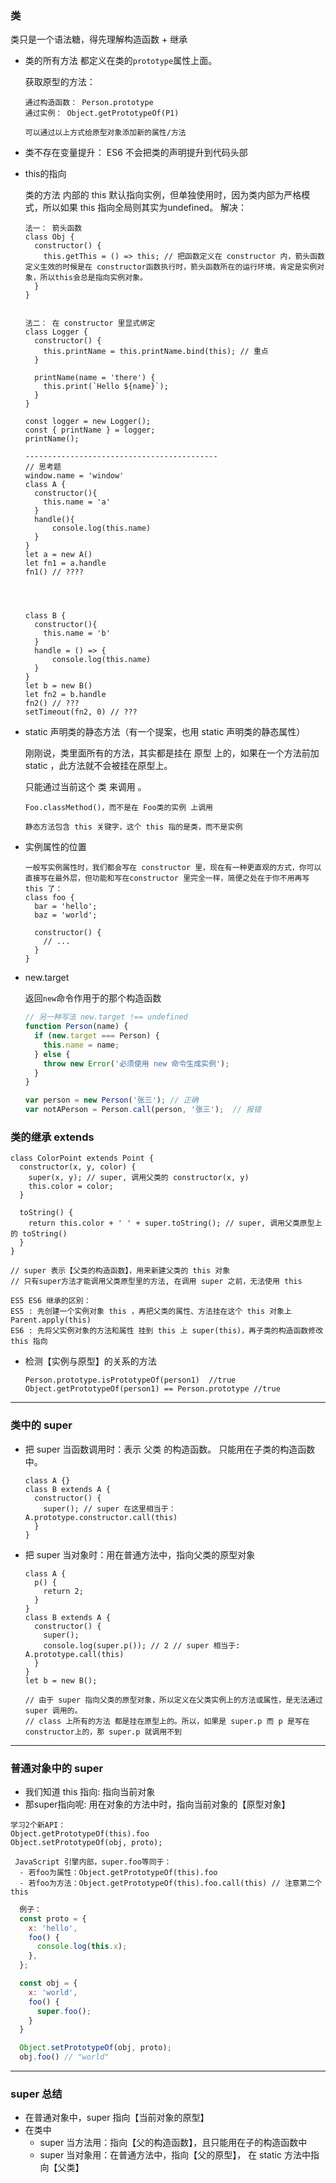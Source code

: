### 类

类只是一个语法糖，得先理解构造函数 + 继承

- 类的所有方法 都定义在类的`prototype`属性上面。

  获取原型的方法：

  ```JS
  通过构造函数： Person.prototype
  通过实例： Object.getPrototypeOf(P1)
  
  可以通过以上方式给原型对象添加新的属性/方法
  ```

  

- 类不存在变量提升： ES6 不会把类的声明提升到代码头部

- this的指向

  类的方法 内部的 this 默认指向实例，但单独使用时，因为类内部为严格模式，所以如果 this 指向全局则其实为undefined。 解决： 

  ```JS
  法一： 箭头函数
  class Obj {
    constructor() {
      this.getThis = () => this; // 把函数定义在 constructor 内，箭头函数定义生效的时候是在 constructor函数执行时，箭头函数所在的运行环境，肯定是实例对象，所以this会总是指向实例对象。
    }
  }
  
  
  法二： 在 constructor 里显式绑定
  class Logger {
    constructor() {
      this.printName = this.printName.bind(this); // 重点
    }
    
    printName(name = 'there') {
      this.print(`Hello ${name}`);
    }
  }
  
  const logger = new Logger();
  const { printName } = logger;
  printName();

  -------------------------------------------
  // 思考题
  window.name = 'window'
  class A {
    constructor(){
      this.name = 'a'
    }
    handle(){
        console.log(this.name)
    }
  }
  let a = new A()
  let fn1 = a.handle
  fn1() // ????




  class B {
    constructor(){
      this.name = 'b'
    }
    handle = () => {
        console.log(this.name)
    }
  }
  let b = new B()
  let fn2 = b.handle
  fn2() // ???
  setTimeout(fn2, 0) // ???

  ```

- static 声明类的静态方法（有一个提案，也用 static 声明类的静态属性）

  刚刚说，类里面所有的方法，其实都是挂在 原型 上的，如果在一个方法前加 static ，此方法就不会被挂在原型上。

  只能通过当前这个 类 来调用 。

  ```JS
  Foo.classMethod()，而不是在 Foo类的实例 上调用
  
  静态方法包含 this 关键字，这个 this 指的是类，而不是实例
  ```

- 实例属性的位置

  ```JS
  一般写实例属性时，我们都会写在 constructor 里，现在有一种更直观的方式，你可以直接写在最外层，但功能和写在constructor 里完全一样，简便之处在于你不用再写 this 了：
  class foo {
    bar = 'hello';
    baz = 'world';
  
    constructor() {
      // ...
    }
  }
  ```

- new.target

  返回`new`命令作用于的那个构造函数

  ```js
  // 另一种写法 new.target !== undefined
  function Person(name) {
    if (new.target === Person) {
      this.name = name;
    } else {
      throw new Error('必须使用 new 命令生成实例');
    }
  }
  
  var person = new Person('张三'); // 正确
  var notAPerson = Person.call(person, '张三');  // 报错
  ```



### 类的继承 extends

```JS
class ColorPoint extends Point {
  constructor(x, y, color) {
    super(x, y); // super, 调用父类的 constructor(x, y)
    this.color = color;
  }

  toString() {
    return this.color + ' ' + super.toString(); // super, 调用父类原型上的 toString()
  }
}

// super 表示【父类的构造函数】，用来新建父类的 this 对象
// 只有super方法才能调用父类原型里的方法, 在调用 super 之前，无法使用 this

ES5 ES6 继承的区别：
ES5 : 先创建一个实例对象 this ，再把父类的属性、方法挂在这个 this 对象上 Parent.apply(this)
ES6 : 先将父实例对象的方法和属性 挂到 this 上 super(this)，再子类的构造函数修改 this 指向
```

- 检测【实例与原型】的关系的方法

  ```JS
  Person.prototype.isPrototypeOf(person1)  //true
  Object.getPrototypeOf(person1) == Person.prototype //true
  ```

---

### 类中的 super

- 把 super 当函数调用时：表示 父类 的构造函数。 只能用在子类的构造函数中。

  ```JS
  class A {}
  class B extends A {
    constructor() {
      super(); // super 在这里相当于：A.prototype.constructor.call(this)
    }
  }
  ```

- 把 super 当对象时：用在普通方法中，指向父类的原型对象

  ```JS
  class A {
    p() {
      return 2;
    }
  }
  class B extends A {
    constructor() {
      super();
      console.log(super.p()); // 2 // super 相当于: A.prototype.call(this)
    }
  }
  let b = new B();
  
  // 由于 super 指向父类的原型对象，所以定义在父类实例上的方法或属性，是无法通过 super 调用的。 
  // class 上所有的方法 都是挂在原型上的。所以，如果是 super.p 而 p 是写在 constructor上的，那 super.p 就调用不到
  ```

  

----

### 普通对象中的 super

- 我们知道 this 指向: 指向当前对象
- 那super指向呢: 用在对象的方法中时，指向当前对象的【原型对象】

```
学习2个新API：
Object.getPrototypeOf(this).foo
Object.setPrototypeOf(obj, proto);
 
 JavaScript 引擎内部，super.foo等同于：
  - 若foo为属性：Object.getPrototypeOf(this).foo
  - 若foo为方法：Object.getPrototypeOf(this).foo.call(this) // 注意第二个this
```

```js
  例子：
  const proto = {
    x: 'hello',
    foo() {
      console.log(this.x);
    },
  };

  const obj = {
    x: 'world',
    foo() {
      super.foo();
    }
  }

  Object.setPrototypeOf(obj, proto);
  obj.foo() // "world"
```

---

### super 总结

- 在普通对象中，super 指向【当前对象的原型】
- 在类中
  - super 当方法用：指向【父的构造函数】，且只能用在子的构造函数中
  - super 当对象用：在普通方法中，指向【父的原型】， 在 static 方法中指向【父类】



